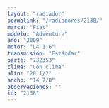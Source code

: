 ```yaml
---
layout: "radiador"
permalink: "/radiadores/2138/"
marca: "Fiat"
modelo: "Adventure"
ano: "2009"
motor: "L4 1.6"
transmision: "Estándar"
parte: "732353"
clima: "Con clima"
alto: "20 1/2"
ancho: "14 7/8"
observaciones: ""
id: "2138"
---
```


